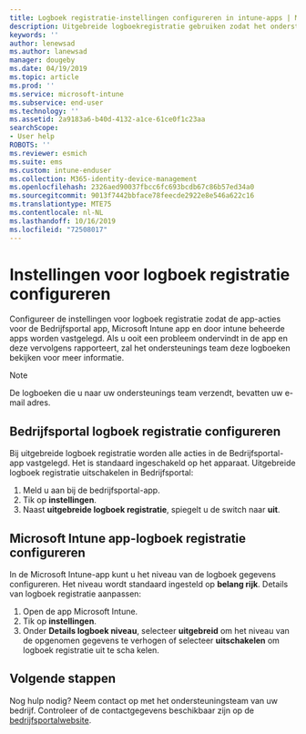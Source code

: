 ```yaml
---
title: Logboek registratie-instellingen configureren in intune-apps | Microsoft Docs
description: Uitgebreide logboekregistratie gebruiken zodat het ondersteuningsteam van het bedrijf problemen met het apparaat kan oplossen
keywords: ''
author: lenewsad
ms.author: lanewsad
manager: dougeby
ms.date: 04/19/2019
ms.topic: article
ms.prod: ''
ms.service: microsoft-intune
ms.subservice: end-user
ms.technology: ''
ms.assetid: 2a9183a6-b40d-4132-a1ce-61ce0f1c23aa
searchScope:
- User help
ROBOTS: ''
ms.reviewer: esmich
ms.suite: ems
ms.custom: intune-enduser
ms.collection: M365-identity-device-management
ms.openlocfilehash: 2326aed90037fbcc6fc693bcdb67c86b57ed34a0
ms.sourcegitcommit: 9013f7442bbface78feecde2922e8e546a622c16
ms.translationtype: MTE75
ms.contentlocale: nl-NL
ms.lasthandoff: 10/16/2019
ms.locfileid: "72508017"
---
```

# <a name="configure-logging-settings"></a>Instellingen voor logboek registratie configureren

Configureer de instellingen voor logboek registratie zodat de app-acties voor de Bedrijfsportal app, Microsoft Intune app en door intune beheerde apps worden vastgelegd. Als u ooit een probleem ondervindt in de app en deze vervolgens rapporteert, zal het ondersteunings team deze logboeken bekijken voor meer informatie. 

> [!NOTE]
> De logboeken die u naar uw ondersteunings team verzendt, bevatten uw e-mail adres.  

## <a name="configure-company-portal-logging"></a>Bedrijfsportal logboek registratie configureren
Bij uitgebreide logboek registratie worden alle acties in de Bedrijfsportal-app vastgelegd. Het is standaard ingeschakeld op het apparaat. Uitgebreide logboek registratie uitschakelen in Bedrijfsportal:  

1. Meld u aan bij de bedrijfsportal-app.
2. Tik op **instellingen**.
3. Naast **uitgebreide logboek registratie**, spiegelt u de switch naar **uit**.

## <a name="configure-microsoft-intune-app-logging"></a>Microsoft Intune app-logboek registratie configureren
In de Microsoft Intune-app kunt u het niveau van de logboek gegevens configureren. Het niveau wordt standaard ingesteld op **belang rijk**. Details van logboek registratie aanpassen:  

1. Open de app Microsoft Intune.  
2. Tik op **instellingen**.  
3. Onder **Details logboek niveau**, selecteer **uitgebreid** om het niveau van de opgenomen gegevens te verhogen of selecteer **uitschakelen** om logboek registratie uit te scha kelen.  

## <a name="next-steps"></a>Volgende stappen  

Nog hulp nodig? Neem contact op met het ondersteuningsteam van uw bedrijf. Controleer of de contactgegevens beschikbaar zijn op de [bedrijfsportalwebsite](https://go.microsoft.com/fwlink/?linkid=2010980).  
